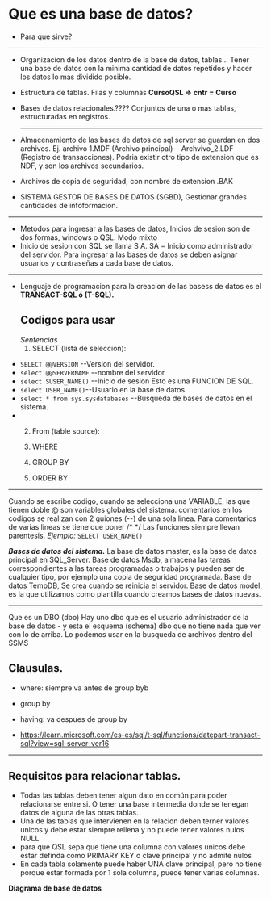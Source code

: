 # Que es una base de datos?
- Para que sirve?
***
- Organizacion de los datos dentro de la base de datos, tablas... Tener una base de datos con la minima cantidad de datos repetidos y hacer los datos lo mas dividido posible. 
- Estructura de tablas. Filas y columnas 
**CursoQSL => cntr = Curso**
- Bases de datos relacionales.???? Conjuntos de una o mas tablas, estructuradas en registros.
  ***
- Almacenamiento de las bases de datos de sql server se guardan en dos archivos. Ej. archivo 1.MDF (Archivo principal)-- Archvivo_2.LDF (Registro de transacciones). Podria existir otro tipo de extension que es NDF, y son los archivos secundarios.
- Archivos de copia de seguridad, con nombre de extension .BAK
  
- SISTEMA GESTOR DE BASES DE DATOS (SGBD), Gestionar grandes cantidades de infoformacion.
***
- Metodos para ingresar a las bases de datos, Inicios de sesion son de dos formas, windows o QSL. Modo mixto
- Inicio de sesion con SQL se llama S A. SA = Inicio como administrador del servidor. Para ingresar a las bases de datos se deben asignar usuarios y contraseñas a cada base de datos.
***
- Lenguaje de programacion para la creacion de las basess de datos es el **TRANSACT-SQL ó (T-SQL).**
  ## Codigos para usar
  *Sentencias*
  1. SELECT (lista de seleccion):
* `SELECT @@VERSION` --Version del servidor. 
* `select @@SERVERNAME` --nombre del servidor
* `select SUSER_NAME()` --Inicio de sesion Esto es una FUNCION DE SQL. 
* `select USER_NAME()`--Usuario en la base de datos.
* `select * from sys.sysdatabases` --Busqueda de bases de datos en el sistema.
* 
  2. From (table source):
  
  3. WHERE
  4. GROUP BY
  5. ORDER BY

     
***
Cuando se escribe codigo, cuando se selecciona una VARIABLE, las que tienen doble @ son variables globales del sistema. 
comentarios en los codigos se realizan con 2 guiones (--) de una sola linea. 
Para comentarios de varias lineas se tiene que poner /* */
Las funciones siempre llevan parentesis.  *Ejemplo:* `SELECT USER_NAME()`

***Bases de datos del sistema.***
La base de datos master, es la base de datos principal en SQL_Server. 
Base de datos Msdb, almacena las tareas correspondientes a las tareas programadas o trabajos y pueden ser de cualquier tipo, por ejemplo una copia de seguridad programada. 
Base de datos TempDB, Se crea cuando se reinicia el servidor.
Base de datos model, es la que utilizamos como plantilla cuando creamos bases de datos nuevas.

***
Que es un DBO (dbo)
Hay uno dbo que es el usuario administrador de la base de datos - 
y esta el esquema (schema) dbo que no tiene nada que ver con lo de arriba. Lo podemos usar en la busqueda de archivos dentro del SSMS



## Clausulas.

- where: siempre va antes de group byb
- group by

- having: va despues de group by

- https://learn.microsoft.com/es-es/sql/t-sql/functions/datepart-transact-sql?view=sql-server-ver16

***
## Requisitos para relacionar tablas. 

+ Todas las tablas deben tener algun dato en común para poder relacionarse entre si. O tener una base intermedia donde se tenegan datos de alguna de las otras tablas. 
+ Una de las tablas que intervienen en la relacion deben terner valores unicos y debe estar siempre rellena y no puede tener valores nulos NULL
+ para que QSL sepa que tiene una columna con valores unicos debe estar definda como PRIMARY KEY o clave principal y no admite nulos
+ En cada tabla solamente puede haber UNA clave principal, pero no tiene porque estar formada por 1 sola columna, puede tener varias columnas.

**Diagrama de base de datos**
